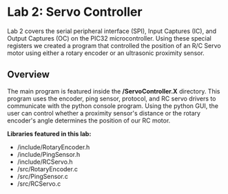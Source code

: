 # Lab 2: Servo Controller

Lab 2 covers the serial peripheral interface (SPI), Input Captures (IC), and Output Captures (OC) on the PIC32 microcontroller. Using these special registers we created a program that controlled the position of an R/C Servo motor using either a rotary encoder or an ultrasonic proximity sensor.

## Overview

The main program is featured inside the **/ServoController.X** directory. This program uses the encoder, ping sensor,  protocol, and RC servo drivers to communicate with the python console program. Using the python GUI, the user can control whether a proximity sensor's distance or the rotary encoder's angle determines the position of our RC motor.

**Libraries featured in this lab:**

- /include/RotaryEncoder.h
- /include/PingSensor.h
- /include/RCServo.h
- /src/RotaryEncoder.c
- /src/PingSensor.c
- /src/RCServo.c


